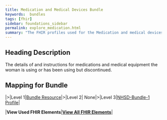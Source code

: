 ```yaml
---
title: Medication and Medical Devices Bundle
keywords:  bundles
tags: [fhir]
sidebar: foundations_sidebar
permalink: explore_medication.html
summary: "The FHIR profiles used for the Medication and medical devices Bundle"
---
```


## Heading Description ##
The details of and instructions for medications and medical equipment the woman is using or has been using but discontinued.

## Mapping for Bundle ##

|>|Level 1|[Bundle Resource](http://hl7.org/fhir/stu3/bundle.html)|>|Level 2| None|>|Level 3|[NHSD-Bundle-1 Profile](http://xxx)|


|**View Used FHIR Elements**|**[View All FHIR Elements](explore_medication_all.html#mapping-for-bundle)**|

